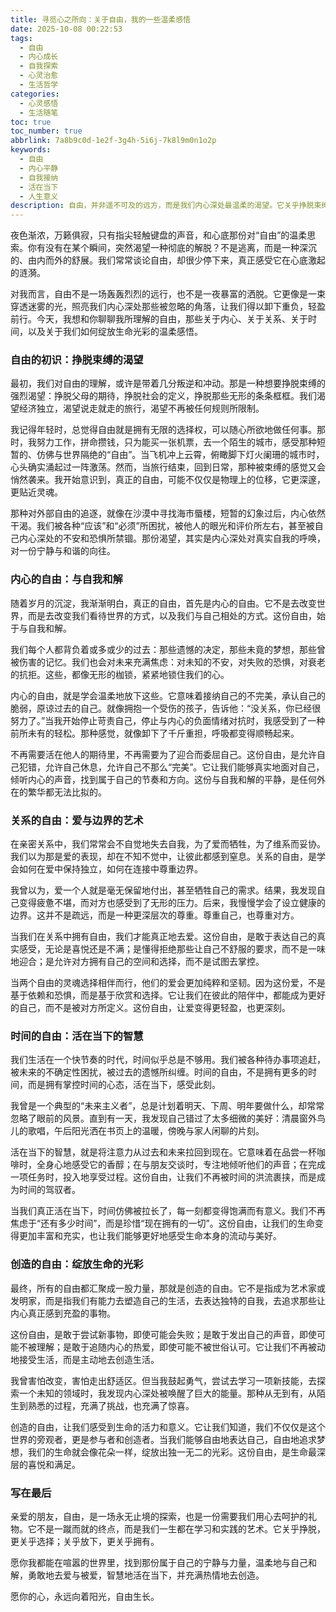 ```yaml
---
title: 寻觅心之所向：关于自由，我的一些温柔感悟
date: 2025-10-08 00:22:53
tags:
  - 自由
  - 内心成长
  - 自我探索
  - 心灵治愈
  - 生活哲学
categories:
  - 心灵感悟
  - 生活随笔
toc: true
toc_number: true
abbrlink: 7a8b9c0d-1e2f-3g4h-5i6j-7k8l9m0n1o2p
keywords:
  - 自由
  - 内心平静
  - 自我接纳
  - 活在当下
  - 人生意义
description: 自由，并非遥不可及的远方，而是我们内心深处最温柔的渴望。它关乎挣脱束缚，更关乎与自我和解，在喧嚣世界中找到一份宁静与力量。这篇文字，是我对自由的真挚感悟，愿它能触动你心底最柔软的地方，一同探索那份属于我们自己的、独一无二的自由。
---
```


夜色渐浓，万籁俱寂，只有指尖轻触键盘的声音，和心底那份对“自由”的温柔思索。你有没有在某个瞬间，突然渴望一种彻底的解脱？不是逃离，而是一种深沉的、由内而外的舒展。我们常常谈论自由，却很少停下来，真正感受它在心底激起的涟漪。

对我而言，自由不是一场轰轰烈烈的远行，也不是一夜暴富的洒脱。它更像是一束穿透迷雾的光，照亮我们内心深处那些被忽略的角落，让我们得以卸下重负，轻盈前行。今天，我想和你聊聊我所理解的自由，那些关于内心、关于关系、关于时间，以及关于我们如何绽放生命光彩的温柔感悟。

### 自由的初识：挣脱束缚的渴望

最初，我们对自由的理解，或许是带着几分叛逆和冲动。那是一种想要挣脱束缚的强烈渴望：挣脱父母的期待，挣脱社会的定义，挣脱那些无形的条条框框。我们渴望经济独立，渴望说走就走的旅行，渴望不再被任何规则所限制。

我记得年轻时，总觉得自由就是拥有无限的选择权，可以随心所欲地做任何事。那时，我努力工作，拼命攒钱，只为能买一张机票，去一个陌生的城市，感受那种短暂的、仿佛与世界隔绝的“自由”。当飞机冲上云霄，俯瞰脚下灯火阑珊的城市时，心头确实涌起过一阵激荡。然而，当旅行结束，回到日常，那种被束缚的感觉又会悄然袭来。我开始意识到，真正的自由，可能不仅仅是物理上的位移，它更深邃，更贴近灵魂。

那种对外部自由的追逐，就像在沙漠中寻找海市蜃楼，短暂的幻象过后，内心依然干渴。我们被各种“应该”和“必须”所困扰，被他人的眼光和评价所左右，甚至被自己内心深处的不安和恐惧所禁锢。那份渴望，其实是内心深处对真实自我的呼唤，对一份宁静与和谐的向往。

### 内心的自由：与自我和解

随着岁月的沉淀，我渐渐明白，真正的自由，首先是内心的自由。它不是去改变世界，而是去改变我们看待世界的方式，以及我们与自己相处的方式。这份自由，始于与自我和解。

我们每个人都背负着或多或少的过去：那些遗憾的决定，那些未竟的梦想，那些曾被伤害的记忆。我们也会对未来充满焦虑：对未知的不安，对失败的恐惧，对衰老的抗拒。这些，都像无形的枷锁，紧紧地锁住我们的心。

内心的自由，就是学会温柔地放下这些。它意味着接纳自己的不完美，承认自己的脆弱，原谅过去的自己。就像拥抱一个受伤的孩子，告诉他：“没关系，你已经很努力了。”当我开始停止苛责自己，停止与内心的负面情绪对抗时，我感受到了一种前所未有的轻松。那种感觉，就像卸下了千斤重担，呼吸都变得顺畅起来。

不再需要活在他人的期待里，不再需要为了迎合而委屈自己。这份自由，是允许自己犯错，允许自己休息，允许自己不那么“完美”。它让我们能够真实地面对自己，倾听内心的声音，找到属于自己的节奏和方向。这份与自我和解的平静，是任何外在的繁华都无法比拟的。

### 关系的自由：爱与边界的艺术

在亲密关系中，我们常常会不自觉地失去自我，为了爱而牺牲，为了维系而妥协。我们以为那是爱的表现，却在不知不觉中，让彼此都感到窒息。关系的自由，是学会如何在爱中保持独立，如何在连接中尊重边界。

我曾以为，爱一个人就是毫无保留地付出，甚至牺牲自己的需求。结果，我发现自己变得疲惫不堪，而对方也感受到了无形的压力。后来，我慢慢学会了设立健康的边界。这并不是疏远，而是一种更深层次的尊重。尊重自己，也尊重对方。

当我们在关系中拥有自由，我们才能真正地去爱。这份自由，是敢于表达自己的真实感受，无论是喜悦还是不满；是懂得拒绝那些让自己不舒服的要求，而不是一味地迎合；是允许对方拥有自己的空间和选择，而不是试图去掌控。

当两个自由的灵魂选择相伴而行，他们的爱会更加纯粹和坚韧。因为这份爱，不是基于依赖和恐惧，而是基于欣赏和选择。它让我们在彼此的陪伴中，都能成为更好的自己，而不是被对方所定义。这份自由，让爱变得更轻盈，也更深刻。

### 时间的自由：活在当下的智慧

我们生活在一个快节奏的时代，时间似乎总是不够用。我们被各种待办事项追赶，被未来的不确定性困扰，被过去的遗憾所纠缠。时间的自由，不是拥有更多的时间，而是拥有掌控时间的心态，活在当下，感受此刻。

我曾是一个典型的“未来主义者”，总是计划着明天、下周、明年要做什么，却常常忽略了眼前的风景。直到有一天，我发现自己错过了太多细微的美好：清晨窗外鸟儿的歌唱，午后阳光洒在书页上的温暖，傍晚与家人闲聊的片刻。

活在当下的智慧，就是将注意力从过去和未来拉回到现在。它意味着在品尝一杯咖啡时，全身心地感受它的香醇；在与朋友交谈时，专注地倾听他们的声音；在完成一项任务时，投入地享受过程。这份自由，让我们不再被时间的洪流裹挟，而是成为时间的驾驭者。

当我们真正活在当下，时间仿佛被拉长了，每一刻都变得饱满而有意义。我们不再焦虑于“还有多少时间”，而是珍惜“现在拥有的一切”。这份自由，让我们的生命变得更加丰富和充实，也让我们能够更好地感受生命本身的流动与美好。

### 创造的自由：绽放生命的光彩

最终，所有的自由都汇聚成一股力量，那就是创造的自由。它不是指成为艺术家或发明家，而是指我们有能力去塑造自己的生活，去表达独特的自我，去追求那些让内心真正感到充盈的事物。

这份自由，是敢于尝试新事物，即使可能会失败；是敢于发出自己的声音，即使可能不被理解；是敢于追随内心的热爱，即使可能不被世俗认可。它让我们不再被动地接受生活，而是主动地去创造生活。

我曾害怕改变，害怕走出舒适区。但当我鼓起勇气，尝试去学习一项新技能，去探索一个未知的领域时，我发现内心深处被唤醒了巨大的能量。那种从无到有，从陌生到熟悉的过程，充满了挑战，也充满了惊喜。

创造的自由，让我们感受到生命的活力和意义。它让我们知道，我们不仅仅是这个世界的旁观者，更是参与者和创造者。当我们能够自由地表达自己，自由地追求梦想，我们的生命就会像花朵一样，绽放出独一无二的光彩。这份自由，是生命最深层的喜悦和满足。

### 写在最后

亲爱的朋友，自由，是一场永无止境的探索，也是一份需要我们用心去呵护的礼物。它不是一蹴而就的终点，而是我们一生都在学习和实践的艺术。它关乎挣脱，更关乎选择；关乎放下，更关乎拥有。

愿你我都能在喧嚣的世界里，找到那份属于自己的宁静与力量，温柔地与自己和解，勇敢地去爱与被爱，智慧地活在当下，并充满热情地去创造。

愿你的心，永远向着阳光，自由生长。